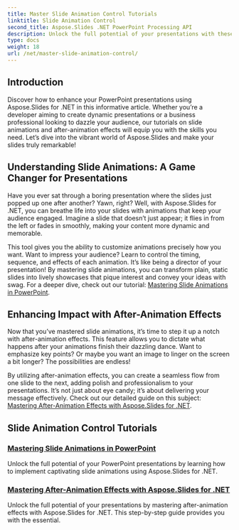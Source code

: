 ```yaml
---
title: Master Slide Animation Control Tutorials
linktitle: Slide Animation Control
second_title: Aspose.Slides .NET PowerPoint Processing API
description: Unlock the full potential of your presentations with these comprehensive Aspose.Slides for .NET tutorials covering slide animations and after-animation effects.
type: docs
weight: 18
url: /net/master-slide-animation-control/
---
```

## Introduction

Discover how to enhance your PowerPoint presentations using Aspose.Slides for .NET in this informative article. Whether you’re a developer aiming to create dynamic presentations or a business professional looking to dazzle your audience, our tutorials on slide animations and after-animation effects will equip you with the skills you need. Let’s dive into the vibrant world of Aspose.Slides and make your slides truly remarkable!


## Understanding Slide Animations: A Game Changer for Presentations

Have you ever sat through a boring presentation where the slides just popped up one after another? Yawn, right? Well, with Aspose.Slides for .NET, you can breathe life into your slides with animations that keep your audience engaged. Imagine a slide that doesn’t just appear; it flies in from the left or fades in smoothly, making your content more dynamic and memorable. 

This tool gives you the ability to customize animations precisely how you want. Want to impress your audience? Learn to control the timing, sequence, and effects of each animation. It’s like being a director of your presentation! By mastering slide animations, you can transform plain, static slides into lively showcases that pique interest and convey your ideas with swag. For a deeper dive, check out our tutorial: [Mastering Slide Animations in PowerPoint](./slide-animation-in-power-point/).

## Enhancing Impact with After-Animation Effects

Now that you’ve mastered slide animations, it’s time to step it up a notch with after-animation effects. This feature allows you to dictate what happens after your animations finish their dazzling dance. Want to emphasize key points? Or maybe you want an image to linger on the screen a bit longer? The possibilities are endless!

By utilizing after-animation effects, you can create a seamless flow from one slide to the next, adding polish and professionalism to your presentations. It’s not just about eye candy; it’s about delivering your message effectively. Check out our detailed guide on this subject: [Mastering After-Animation Effects with Aspose.Slides for .NET](./control-after-animation-effects/). 

## Slide Animation Control Tutorials
### [Mastering Slide Animations in PowerPoint](./slide-animation-in-power-point/)
Unlock the full potential of your PowerPoint presentations by learning how to implement captivating slide animations using Aspose.Slides for .NET.
### [Mastering After-Animation Effects with Aspose.Slides for .NET](./control-after-animation-effects/)
Unlock the full potential of your presentations by mastering after-animation effects with Aspose.Slides for .NET. This step-by-step guide provides you with the essential.